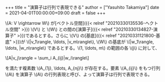 +++
title = "演算子は行列で表現できる"
author = ["Yasuhito Takamiya"]
date = 2021-04-01T00:00:00+09:00
draft = false
+++

\\(A: V \rightarrow W\\) が[ベクトル空間]({{< relref "20210330135536-ヘクトル空間" >}}) \\(V\\) と \\(W\\) との間の[演算子]({{< relref "20210330134827-演算子" >}})であるとする。さらに \\(V\\) の[基底]({{< relref "20210331121800-基底" >}})が \\(|v\_1\rangle, \ldots, |v\_m\rangle\\), \\(W\\) の基底が \\(|w\_1\rangle, \ldots, |w\_n\rangle\\) であるとする。\\(1, \ldots, m\\) の範囲の各 \\(j\\) に対して、

\\[A|v\_j\rangle = \sum\_i A\_{ij}|w\_i\rangle\\]

を満たす複素数 \\(A\_{1j}, \ldots, A\_{nj}\\) が存在する。要素 \\(A\_{ij}\\) をもつ行列 \\(A\\) を演算子 \\(A\\) の行列表現と呼び、よって演算子は行列で表現できる。
